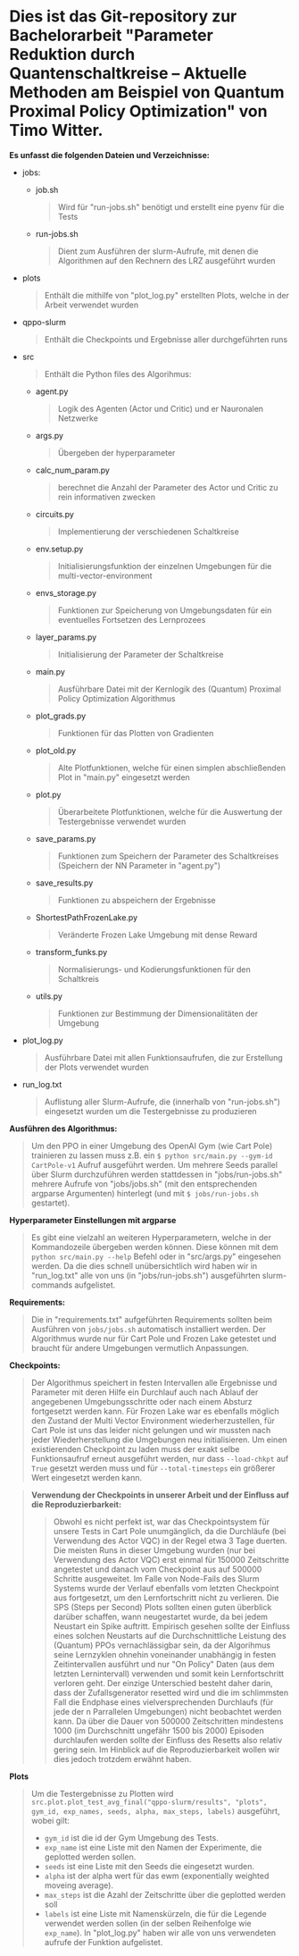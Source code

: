 **Dies ist das Git-repository zur Bachelorarbeit "Parameter Reduktion durch Quantenschaltkreise – Aktuelle Methoden am Beispiel von Quantum Proximal Policy Optimization" von Timo Witter.** 
=
**Es unfasst die folgenden Dateien und Verzeichnisse:**

- jobs:
    - job.sh
        >Wird für "run-jobs.sh" benötigt und erstellt eine pyenv für die Tests
    - run-jobs.sh           
        >Dient zum Ausführen der slurm-Aufrufe, mit denen die Algorithmen auf den Rechnern des LRZ ausgeführt wurden

- plots
    >Enthält die mithilfe von "plot_log.py" erstellten Plots, welche in der Arbeit verwendet wurden

- qppo-slurm
    >Enthält die Checkpoints und Ergebnisse aller durchgeführten runs

- src
    >Enthält die Python files des Algorihmus:
    - agent.py
        >Logik des Agenten (Actor und Critic) und er Nauronalen Netzwerke
    - args.py
        >Übergeben der hyperparameter
    - calc_num_param.py
        >berechnet die Anzahl der Parameter des Actor und Critic zu rein informativen zwecken
    - circuits.py
        >Implementierung der verschiedenen Schaltkreise
    - env.setup.py
        >Initialisierungsfunktion der einzelnen Umgebungen für die multi-vector-environment
    - envs_storage.py
        >Funktionen zur Speicherung von Umgebungsdaten für ein eventuelles Fortsetzen des Lernprozees
    - layer_params.py
        >Initialisierung der Parameter der Schaltkreise
    - main.py
        >Ausführbare Datei mit der Kernlogik des (Quantum) Proximal Policy Optimization Algorithmus
    - plot_grads.py
        >Funktionen für das Plotten von Gradienten
    - plot_old.py
        >Alte Plotfunktionen, welche für einen simplen abschließenden Plot in "main.py" eingesetzt werden
    - plot.py
        >Überarbeitete Plotfunktionen, welche für die Auswertung der Testergebnisse verwendet wurden
    - save_params.py
        >Funktionen zum Speichern der Parameter des Schaltkreises (Speichern der NN Parameter in "agent.py")
    - save_results.py
        >Funktionen zu abspeichern der Ergebnisse
    - ShortestPathFrozenLake.py
        >Veränderte Frozen Lake Umgebung mit dense Reward
    - transform_funks.py
        >Normalisierungs- und Kodierungsfunktionen für den Schaltkreis
    - utils.py
        >Funktionen zur Bestimmung der Dimensionalitäten der Umgebung

- plot_log.py
    >Ausführbare Datei mit allen Funktionsaufrufen, die zur Erstellung der Plots verwendet wurden

- run_log.txt
    >Auflistung aller Slurm-Aufrufe, die (innerhalb von "run-jobs.sh") eingesetzt wurden um die Testergebnisse zu produzieren




**Ausführen des Algorithmus:**
>Um den PPO in einer Umgebung des OpenAI Gym (wie Cart Pole) trainieren zu lassen muss z.B. ein `$ python src/main.py --gym-id CartPole-v1` Aufruf ausgeführt werden. Um mehrere Seeds parallel über Slurm durchzuführen werden stattdessen in "jobs/run-jobs.sh" mehrere Aufrufe von "jobs/jobs.sh" (mit den entsprechenden argparse Argumenten) hinterlegt (und mit `$ jobs/run-jobs.sh` gestartet).

**Hyperparameter Einstellungen mit argparse**
>Es gibt eine vielzahl an weiteren Hyperparametern, welche in der Kommandozeile übergeben werden können. Diese können mit dem `python src/main.py --help` Befehl oder in "src/args.py" eingesehen werden. Da die dies schnell unübersichtlich wird haben wir in "run_log.txt" alle von uns (in "jobs/run-jobs.sh") ausgeführten slurm-commands aufgelistet.

**Requirements:**
>Die in "requirements.txt" aufgeführten Requirements sollten beim Ausführen von `jobs/jobs.sh` automatisch installiert werden. Der Algorithmus wurde nur für Cart Pole und Frozen Lake getestet und braucht für andere Umgebungen vermutlich Anpassungen.

**Checkpoints:**
>Der Algorithmus speichert in festen Intervallen alle Ergebnisse und Parameter mit deren Hilfe ein Durchlauf auch nach Ablauf der angegebenen Umgebungsschritte oder nach einem Absturz fortgesetzt werden kann. Für Frozen Lake war es ebenfalls möglich den Zustand der Multi Vector Environment wiederherzustellen, für Cart Pole ist uns das leider nicht gelungen und wir mussten nach jeder Wiederherstellung die Umgebungen neu initialisieren. Um einen existierenden Checkpoint zu laden muss der exakt selbe Funktionsaufruf erneut ausgeführt werden, nur dass `--load-chkpt` auf `True` gesetzt werden muss und für `--total-timesteps` ein größerer Wert eingesetzt werden kann.

>**Verwendung der Checkpoints in unserer Arbeit und der Einfluss auf die Reproduzierbarkeit:**
>>Obwohl es nicht perfekt ist, war das Checkpointsystem für unsere Tests in Cart Pole unumgänglich, da die Durchläufe (bei Verwendung des Actor VQC) in der Regel etwa 3 Tage duerten. Die meisten Runs in dieser Umgebung wurden (nur bei Verwendung des Actor VQC) erst einmal für 150000 Zeitschritte angetestet und danach vom Checkpoint aus auf 500000 Schritte ausgeweitet. Im Falle von Node-Fails des Slurm Systems wurde der Verlauf ebenfalls vom letzten Checkpoint aus fortgesetzt, um den Lernfortschritt nicht zu verlieren. Die SPS (Steps per Second) Plots sollten einen guten überblick darüber schaffen, wann neugestartet wurde, da bei jedem Neustart ein Spike auftritt. Empirisch gesehen sollte der Einfluss eines solchen Neustarts auf die Durchschnittliche Leistung des (Quantum) PPOs vernachlässigbar sein, da der Algorihmus seine Lernzyklen ohnehin voneinander unabhängig in festen Zeitintervallen ausführt und nur "On Policy" Daten (aus dem letzten Lernintervall) verwenden und somit kein Lernfortschritt verloren geht. Der einzige Unterschied besteht daher darin, dass der Zufallsgenerator resetted wird und die im schlimmsten Fall die Endphase eines vielversprechenden Durchlaufs (für jede der n Parrallelen Umgebungen) nicht beobachtet werden kann. Da über die Dauer von 500000 Zeitschritten mindestens 1000 (im Durchschnitt ungefähr 1500 bis 2000) Episoden durchlaufen werden sollte der Einfluss des Resetts also relativ gering sein. Im Hinblick auf die Reproduzierbarkeit wollen wir dies jedoch trotzdem erwähnt haben.

**Plots**
>Um die Testergebnisse zu Plotten wird `src.plot.plot_test_avg_final("qppo-slurm/results", "plots", gym_id, exp_names, seeds, alpha, max_steps, labels)` ausgeführt, wobei gilt:
>- `gym_id` ist die id der Gym Umgebung des Tests.
>- `exp_name` ist eine Liste mit den Namen der Experimente, die geplotted werden sollen. 
>- `seeds` ist eine Liste mit den Seeds die eingesetzt wurden.
>- `alpha` ist der alpha wert für das ewm (exponentially weighted moveing average).
>- `max_steps` ist die Azahl der Zeitschritte über die geplotted werden soll
>- `labels` ist eine Liste mit Namenskürzeln, die für die Legende verwendet werden sollen (in der selben Reihenfolge wie `exp_name`).
>In "plot_log.py" haben wir alle von uns verwendeten aufrufe der Funktion aufgelistet.

